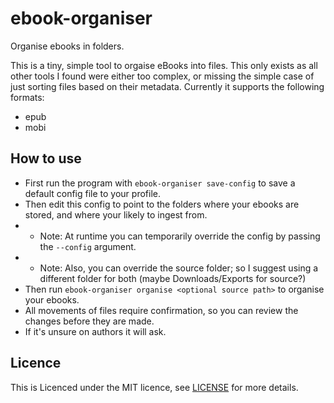 # ebook-organiser
Organise ebooks in folders.

This is a tiny, simple tool to orgaise eBooks into files.
This only exists as all other tools I found were either too complex, or missing the simple case of just sorting files based on their metadata.
Currently it supports the following formats:
- epub
- mobi

## How to use

- First run the program with `ebook-organiser save-config` to save a default config file to your profile.
- Then edit this config to point to the folders where your ebooks are stored, and where your likely to ingest from.
- - Note: At runtime you can temporarily override the config by passing the `--config` argument.
- - Note: Also, you can override the source folder; so I suggest using a different folder for both (maybe Downloads/Exports for source?)
- Then run `ebook-organiser organise <optional source path>` to organise your ebooks.
- All movements of files require confirmation, so you can review the changes before they are made.
- If it's unsure on authors it will ask.

## Licence
This is Licenced under the MIT licence, see [LICENSE](LICENSE) for more details.
